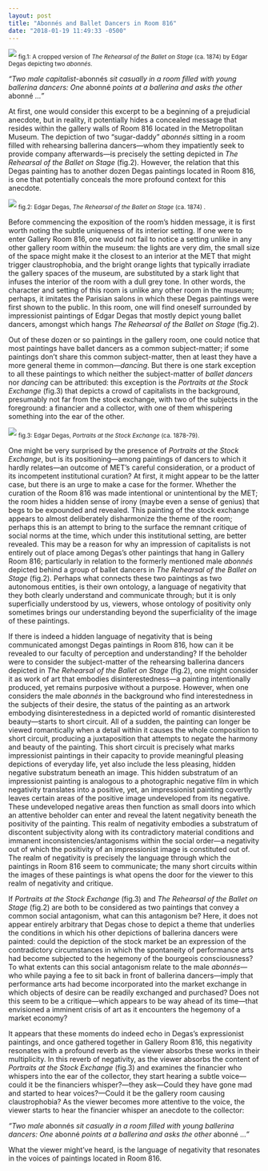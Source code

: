 ```yaml
---
layout: post
title: "Abonnés and Ballet Dancers in Room 816"
date: "2018-01-19 11:49:33 -0500"
---
```


![](/assets/img/degas-1.jpg)
<sub> fig.1: A cropped version of *The Rehearsal of the Ballet on Stage* (ca. 1874) by Edgar Degas depicting  two *abonnés*.</sub>

*“Two male capitalist*-abonnés *sit casually in a room filled with young ballerina dancers: One* abonné *points at a ballerina and asks the other* abonné *...”*

At first, one would consider this excerpt to be a beginning of a prejudicial anecdote, but in reality, it potentially hides a concealed message that resides within the gallery walls of Room 816 located in the Metropolitan Museum. The depiction of two “sugar-daddy” *abonnés* sitting in a room filled with rehearsing ballerina dancers—whom they impatiently seek to provide company afterwards—is precisely the setting depicted in *The Rehearsal of the Ballet on Stage* (fig.2). However, the relation that this Degas painting has to another dozen Degas paintings located in Room 816, is one that potentially conceals the more profound context for this anecdote.

![](/assets/img/degas-2.jpg)
<sub> fig.2: Edgar Degas, *The Rehearsal of the Ballet on Stage* (ca. 1874) .</sub>

Before commencing the exposition of the room’s hidden message, it is first worth noting the subtle uniqueness of its interior setting. If one were to enter Gallery Room 816, one would not fail to notice a setting unlike in any other gallery room within the museum: the lights are very dim, the small size of the space might make it the closest to an interior at the MET that might trigger claustrophobia, and the bright orange lights that typically irradiate the gallery spaces of the museum, are substituted by a stark light that infuses the interior of the room with a dull grey tone. In other words, the character and setting of this room is unlike any other room in the museum; perhaps, it imitates the Parisian salons in which these Degas paintings were first shown to the public. In this room, one will find oneself surrounded by impressionist paintings of Edgar Degas that mostly depict young ballet dancers, amongst which hangs *The Rehearsal of the Ballet on Stage* (fig.2).

Out of these dozen or so paintings in the gallery room, one could notice that most paintings have ballet dancers as a common subject-matter; if some paintings don’t share this common subject-matter, then at least they have a more general theme in common—*dancing*. But there is one stark exception to all these paintings to which neither the subject-matter of *ballet dancers* nor *dancing* can be attributed: this exception is the *Portraits at the Stock Exchange* (fig.3) that depicts a crowd of capitalists in the background, presumably not far from the stock exchange, with two of the subjects in the foreground: a financier and a collector, with one of them whispering something into the ear of the other.

![](/assets/img/degas-3.jpg)
<sub> fig.3: Edgar Degas, *Portraits at the Stock Exchange* (ca. 1878-79).</sub>

One might be very surprised by the presence of *Portraits at the Stock Exchange*, but is its positioning—among paintings of dancers to which it hardly relates—an outcome of MET’s careful consideration, or a product of its incompetent institutional curation? At first, it might appear to be the latter case, but there is an urge to make a case for the former. Whether the curation of the Room 816 was made intentional or unintentional by the MET; the room hides a hidden sense of irony (maybe even a sense of genius) that begs to be expounded and revealed. This painting of the stock exchange appears to almost deliberately disharmonize the theme of the room; perhaps this is an attempt to bring to the surface the remnant critique of social norms at the time, which under this institutional setting, are better revealed. This may be a reason for why an impression of capitalists is not entirely out of place among Degas’s other paintings that hang in Gallery Room 816; particularly in relation to the formerly mentioned male *abonnés* depicted behind a group of ballet dancers in *The Rehearsal of the Ballet on Stage* (fig.2). Perhaps what connects these two paintings as two autonomous entities, is their own ontology, a language of negativity that they both clearly understand and communicate through; but it is only superficially understood by us, viewers, whose ontology of positivity only sometimes brings our understanding beyond the superficiality of the image of these paintings.

If there is indeed a hidden language of negativity that is being communicated amongst Degas paintings in Room 816, how can it be revealed to our faculty of perception and understanding? If the beholder were to consider the subject-matter of the rehearsing ballerina dancers depicted in *The Rehearsal of the Ballet on Stage* (fig.2), one might consider it as work of art that embodies disinterestedness—a painting intentionally produced, yet remains purposive without a purpose. However, when one considers the male *abonnés* in the background who find interestedness in the subjects of their desire, the status of the painting as an artwork embodying disinterestedness in a depicted world of romantic disinterested beauty—starts to short circuit. All of a sudden, the painting can longer be viewed romantically when a detail within it causes the whole composition to short circuit, producing a juxtaposition that attempts to negate the harmony and beauty of the painting. This short circuit is precisely what marks impressionist paintings in their capacity to provide meaningful pleasing depictions of everyday life, yet also include the less pleasing, hidden negative substratum beneath an image. This hidden substratum of an impressionist painting is analogous to a photographic negative film in which negativity translates into a positive, yet, an impressionist painting covertly leaves certain areas of the positive image undeveloped from its negative. These undeveloped negative areas then function as small doors into which an attentive beholder can enter and reveal the latent negativity beneath the positivity of the painting. This realm of negativity embodies a substratum of discontent subjectivity along with its contradictory material conditions and immanent inconsistencies/antagonisms within the social order—a negativity out of which the positivity of an impressionist image is constituted out of. The realm of negativity is precisely the language through which the paintings in Room 816 seem to communicate; the many short circuits within the images of these paintings is what opens the door for the viewer to this realm of negativity and critique.

If *Portraits at the Stock Exchange* (fig.3) and *The Rehearsal of the Ballet on Stage* (fig.2) are both to be considered as two paintings that convey a common social antagonism, what can this antagonism be? Here, it does not appear entirely arbitrary that Degas chose to depict a theme that underlies the conditions in which his other depictions of ballerina dancers were painted: could the depiction of the stock market be an expression of the contradictory circumstances in which the spontaneity of performance arts had become subjected to the hegemony of the bourgeois consciousness? To what extents can this social antagonism relate to the male *abonnés*—who while paying a fee to sit back in front of ballerina dancers—imply that performance arts had become incorporated into the market exchange in which objects of desire can be readily exchanged and purchased? Does not this seem to be a critique—which appears to be way ahead of its time—that envisioned a imminent crisis of art as it encounters the hegemony of a market economy?

It appears that these moments do indeed echo in Degas’s expressionist paintings, and once gathered together in Gallery Room 816, this negativity resonates with a profound reverb as the viewer absorbs these works in their multiplicity. In this reverb of negativity, as the viewer absorbs the content of *Portraits at the Stock Exchange* (fig.3) and examines the financier who whispers into the ear of the collector, they start hearing a subtle voice—could it be the financiers whisper?—they ask—Could they have gone mad and started to hear voices?—Could it be the gallery room causing claustrophobia? As the viewer becomes more attentive to the voice, the viewer starts to hear the financier whisper an anecdote to the collector:

*“Two male* abonnés *sit casually in a room filled with young ballerina dancers: One* abonné *points at a ballerina and asks the other* abonné *...”*

What the viewer might’ve heard, is the language of negativity that resonates in the voices of paintings located in Room 816.


<!-- These two paintings depicting ballet dancers with two *abonnés* in the foreground, and the depiction of two capitalists, paintings that are both positioned on the same side of the room, with another painting and a door way separating the two paintings. To be specific thought, *The Rehearsal of the Ballet on Stage* is in reality two versions of the same painting that are positioned next to one another, while another version [^1] (the third) remains fragmented from its sister paintings somewhere in the gallery spaces of Musée d’Orsay in Paris. The *Portraits at the Stock Exchange*, which shares the same side of the room along with the two versions of *The Rehearsal of the Ballet on Stage*, is almost intentionally placed in a corner of the Gallery Room 816, making it the only painting in the room that occupies a whole segment of a wall on its own—a narrow space between a perpendicular wall and the room’s door way. Perhaps this might be a deliberate hint on something, or if it is not deliberate, then at least Degas’s soul that might wonder the gallery spaces of the MET at night, rejoices as it witnesses the irony in Room 816. Occasionally perhaps, Degas encounters the souls of Manet and Renoir after which they all have a rejoicing nocturnal feast together at the MET.


[^1]: The *The Rehearsal of the Ballet on Stage* located in Musée d’Orsay, was the first version painted by Degas, and is also the largest among its two other versions that are at the MET. The first version of the painting appeared in the first Impressionist exhibition that took place from April 15 to May 15, 1874 led by French artists Cause Monet, Edgar Degas, Pierre-Auguste Renoir, Camille Pissarro, Bethe Morisot, and others. The exhibition included 30 artists and 165 works of art, including *The Rehearsal of the Ballet on Stage*.

* Maybe the capitalist will decide the other day that the will go become *abonnés* to play the role of “sugar-daddies” who accompany the ballerinas. Otherwise why hang the two paintings on the same side of room?

~~But perhaps, one may claim that the two “sugar-daddy” *abonnés*, who sit and impatiently wait for any revelation of skin that the ballet dancers might provide—is not in itself a “door” that leads one into the negativity of the image. On the contrary, one may choose to argue that there is nothing negative about the painting, proclaiming the male subjects desiring the ballerina dancers an inherent part of the positivity of the painting, which in all its totality would constitute the disinterested nature of the painting.~~-->
